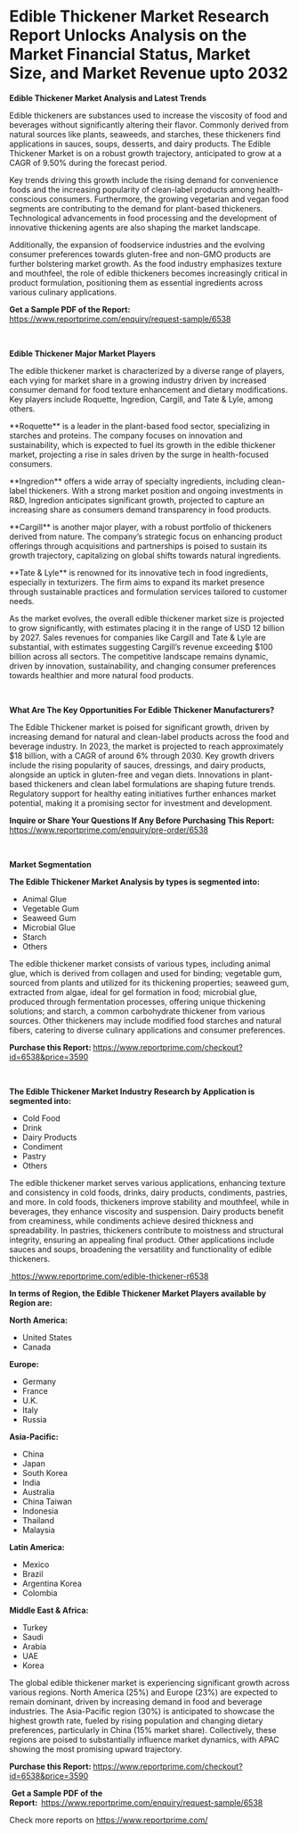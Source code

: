 <p><h1>Edible Thickener Market Research Report Unlocks Analysis on the Market Financial Status, Market Size, and Market Revenue upto 2032</h1></p><p><strong>Edible Thickener Market Analysis and Latest Trends</strong></p>
<p><p>Edible thickeners are substances used to increase the viscosity of food and beverages without significantly altering their flavor. Commonly derived from natural sources like plants, seaweeds, and starches, these thickeners find applications in sauces, soups, desserts, and dairy products. The Edible Thickener Market is on a robust growth trajectory, anticipated to grow at a CAGR of 9.50% during the forecast period. </p><p>Key trends driving this growth include the rising demand for convenience foods and the increasing popularity of clean-label products among health-conscious consumers. Furthermore, the growing vegetarian and vegan food segments are contributing to the demand for plant-based thickeners. Technological advancements in food processing and the development of innovative thickening agents are also shaping the market landscape. </p><p>Additionally, the expansion of foodservice industries and the evolving consumer preferences towards gluten-free and non-GMO products are further bolstering market growth. As the food industry emphasizes texture and mouthfeel, the role of edible thickeners becomes increasingly critical in product formulation, positioning them as essential ingredients across various culinary applications.</p></p>
<p><strong>Get a Sample PDF of the Report:&nbsp;</strong> <a href="https://www.reportprime.com/enquiry/request-sample/6538?utm_campaign=2954&utm_medium=2&utm_source=Github&utm_content=ia&utm_term=19032025&utm_id=edible-thickener">https://www.reportprime.com/enquiry/request-sample/6538</a></p>
<p>&nbsp;</p>
<p><strong>Edible Thickener Major Market Players</strong></p>
<p><p>The edible thickener market is characterized by a diverse range of players, each vying for market share in a growing industry driven by increased consumer demand for food texture enhancement and dietary modifications. Key players include Roquette, Ingredion, Cargill, and Tate & Lyle, among others.</p><p>**Roquette** is a leader in the plant-based food sector, specializing in starches and proteins. The company focuses on innovation and sustainability, which is expected to fuel its growth in the edible thickener market, projecting a rise in sales driven by the surge in health-focused consumers.</p><p>**Ingredion** offers a wide array of specialty ingredients, including clean-label thickeners. With a strong market position and ongoing investments in R&D, Ingredion anticipates significant growth, projected to capture an increasing share as consumers demand transparency in food products.</p><p>**Cargill** is another major player, with a robust portfolio of thickeners derived from nature. The company’s strategic focus on enhancing product offerings through acquisitions and partnerships is poised to sustain its growth trajectory, capitalizing on global shifts towards natural ingredients.</p><p>**Tate & Lyle** is renowned for its innovative tech in food ingredients, especially in texturizers. The firm aims to expand its market presence through sustainable practices and formulation services tailored to customer needs.</p><p>As the market evolves, the overall edible thickener market size is projected to grow significantly, with estimates placing it in the range of USD 12 billion by 2027. Sales revenues for companies like Cargill and Tate & Lyle are substantial, with estimates suggesting Cargill’s revenue exceeding $100 billion across all sectors. The competitive landscape remains dynamic, driven by innovation, sustainability, and changing consumer preferences towards healthier and more natural food products.</p></p>
<p>&nbsp;</p>
<p><strong>What Are The Key Opportunities For Edible Thickener Manufacturers?</strong></p>
<p><p>The Edible Thickener market is poised for significant growth, driven by increasing demand for natural and clean-label products across the food and beverage industry. In 2023, the market is projected to reach approximately $18 billion, with a CAGR of around 6% through 2030. Key growth drivers include the rising popularity of sauces, dressings, and dairy products, alongside an uptick in gluten-free and vegan diets. Innovations in plant-based thickeners and clean label formulations are shaping future trends. Regulatory support for healthy eating initiatives further enhances market potential, making it a promising sector for investment and development.</p></p>
<p><strong>Inquire or Share Your Questions If Any Before Purchasing This Report:</strong> <a href="https://www.reportprime.com/enquiry/pre-order/6538?utm_campaign=2954&utm_medium=2&utm_source=Github&utm_content=ia&utm_term=19032025&utm_id=edible-thickener">https://www.reportprime.com/enquiry/pre-order/6538</a></p>
<p>&nbsp;</p>
<p><strong>Market Segmentation</strong></p>
<p><strong>The Edible Thickener Market Analysis by types is segmented into:</strong></p>
<p><ul><li>Animal Glue</li><li>Vegetable Gum</li><li>Seaweed Gum</li><li>Microbial Glue</li><li>Starch</li><li>Others</li></ul></p>
<p><p>The edible thickener market consists of various types, including animal glue, which is derived from collagen and used for binding; vegetable gum, sourced from plants and utilized for its thickening properties; seaweed gum, extracted from algae, ideal for gel formation in food; microbial glue, produced through fermentation processes, offering unique thickening solutions; and starch, a common carbohydrate thickener from various sources. Other thickeners may include modified food starches and natural fibers, catering to diverse culinary applications and consumer preferences.</p></p>
<p><strong>Purchase this Report:&nbsp;</strong><a href="https://www.reportprime.com/checkout?id=6538&price=3590&utm_campaign=2954&utm_medium=2&utm_source=Github&utm_content=ia&utm_term=19032025&utm_id=edible-thickener">https://www.reportprime.com/checkout?id=6538&price=3590</a></p>
<p>&nbsp;</p>
<p><strong>The Edible Thickener Market Industry Research by Application is segmented into:</strong></p>
<p><ul><li>Cold Food</li><li>Drink</li><li>Dairy Products</li><li>Condiment</li><li>Pastry</li><li>Others</li></ul></p>
<p><p>The edible thickener market serves various applications, enhancing texture and consistency in cold foods, drinks, dairy products, condiments, pastries, and more. In cold foods, thickeners improve stability and mouthfeel, while in beverages, they enhance viscosity and suspension. Dairy products benefit from creaminess, while condiments achieve desired thickness and spreadability. In pastries, thickeners contribute to moistness and structural integrity, ensuring an appealing final product. Other applications include sauces and soups, broadening the versatility and functionality of edible thickeners.</p></p>
<p><a href="https://www.reportprime.com/edible-thickener-r6538?utm_campaign=2954&utm_medium=2&utm_source=Github&utm_content=ia&utm_term=19032025&utm_id=edible-thickener">&nbsp;https://www.reportprime.com/edible-thickener-r6538</a></p>
<p><strong>In terms of Region, the Edible Thickener Market Players available by Region are:</strong></p>
<p>
    <p> <strong> North America: </strong>
        <ul>
            <li>United States</li>
            <li>Canada</li>
        </ul>
        </p> 
    <p> <strong> Europe: </strong>
        <ul>
            <li>Germany</li>
            <li>France</li>
            <li>U.K.</li>
            <li>Italy</li>
            <li>Russia</li>
        </ul>
        </p> 
    <p> <strong> Asia-Pacific: </strong>
        <ul>
            <li>China</li>
            <li>Japan</li>
            <li>South Korea</li>
            <li>India</li>
            <li>Australia</li>
            <li>China Taiwan</li>
            <li>Indonesia</li>
            <li>Thailand</li>
            <li>Malaysia</li>
        </ul>
        </p> 
    <p> <strong> Latin America: </strong>
        <ul>
            <li>Mexico</li>
            <li>Brazil</li>
            <li>Argentina Korea</li>
            <li>Colombia</li>
        </ul>
        </p> 
    <p> <strong> Middle East & Africa: </strong>
        <ul>
            <li>Turkey</li>
            <li>Saudi</li>
            <li>Arabia</li>
            <li>UAE</li>
            <li>Korea</li>
        </ul>
    </p>
    </p>
<p><p>The global edible thickener market is experiencing significant growth across various regions. North America (25%) and Europe (23%) are expected to remain dominant, driven by increasing demand in food and beverage industries. The Asia-Pacific region (30%) is anticipated to showcase the highest growth rate, fueled by rising population and changing dietary preferences, particularly in China (15% market share). Collectively, these regions are poised to substantially influence market dynamics, with APAC showing the most promising upward trajectory.</p></p>
<p><strong>Purchase this Report: </strong><a href="https://www.reportprime.com/checkout?id=6538&price=3590&utm_campaign=2954&utm_medium=2&utm_source=Github&utm_content=ia&utm_term=19032025&utm_id=edible-thickener">https://www.reportprime.com/checkout?id=6538&price=3590</a></p>
<p>&nbsp;<strong>Get a Sample PDF of the Report:&nbsp;&nbsp;</strong><a href="https://www.reportprime.com/enquiry/request-sample/6538?utm_campaign=2954&utm_medium=2&utm_source=Github&utm_content=ia&utm_term=19032025&utm_id=edible-thickener">https://www.reportprime.com/enquiry/request-sample/6538</a></p>
<p><strong></strong></p>
<p>Check more reports on <a href="https://www.reportprime.com/?utm_campaign=2954&utm_medium=2&utm_source=Github&utm_content=ia&utm_term=19032025&utm_id=edible-thickener">https://www.reportprime.com/</a></p>